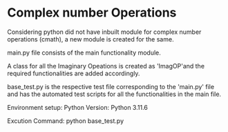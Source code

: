 # Complex number Operations
Considering python did not have inbuilt module for complex number operations (cmath), a new module is created for the same.

main.py file consists of the main functionality module.

  A class for all the Imaginary Opeations is created as 'ImagOP'and the required functionalities are added accordingly.

base_test.py is the respective test file corresponding to the 'main.py' file and has the automated test scripts for all the functionalities in the main file.


Environment setup:
Python Version: Python 3.11.6 


Excution Command:
python base_test.py
